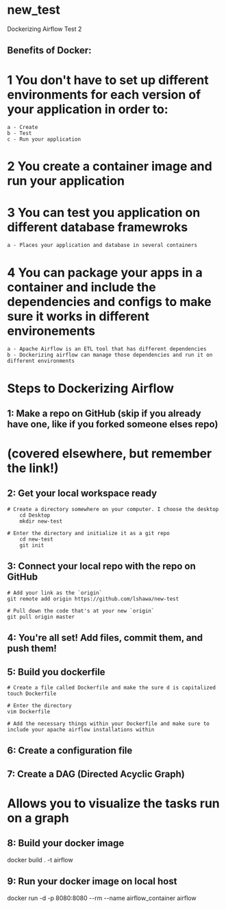 # new_test
Dockerizing Airflow Test 2
## Benefits of Docker: 
  # 1 You don't have to set up different environments for each version of your application in order to: 
    a - Create
    b - Test
    c - Run your application 
  # 2 You create a container image and run your application 
  # 3 You can test you application on different database framewroks 
    a - Places your application and database in several containers 
  # 4 You can package your apps in a container and include the dependencies and configs to make sure it works in different environements
    a - Apache Airflow is an ETL tool that has different dependencies 
    b - Dockerizing airflow can manage those dependencies and run it on different environments

# Steps to Dockerizing Airflow
## 1: Make a repo on GitHub (skip if you already have one, like if you forked someone elses repo)
# (covered elsewhere, but remember the link!)

## 2: Get your local workspace ready

    # Create a directory somewhere on your computer. I choose the desktop
        cd Desktop 
        mkdir new-test

    # Enter the directory and initialize it as a git repo 
        cd new-test 
        git init 

## 3: Connect your local repo with the repo on GitHub

    # Add your link as the `origin`
    git remote add origin https://github.com/lshawa/new-test
    
    # Pull down the code that's at your new `origin` 
    git pull origin master 

## 4: You're all set! Add files, commit them, and push them!

## 5: Build you dockerfile
    # Create a file called Dockerfile and make the sure d is capitalized
    touch Dockerfile
    
    # Enter the directory 
    vim Dockerfile
    
    # Add the necessary things within your Dockerfile and make sure to include your apache airflow installations within

## 6: Create a configuration file

## 7: Create a DAG (Directed Acyclic Graph) 
   # Allows you to visualize the tasks run on a graph

## 8: Build your docker image
   docker build . -t airflow

## 9: Run your docker image on local host 
   docker run -d -p 8080:8080 --rm --name airflow_container airflow

  

